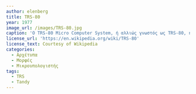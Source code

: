 ```yaml
---
author: elenberg
title: TRS-80
year: 1977
image_url: /images/TRS-80.jpg
caption: 'Ο TRS-80 Micro Computer System, ή αλλιώς γνωστός ως TRS-80, ήταν ένας μικρουπολογιστής πού πρωτοέκανε την εμφάνισή του το 1977. Ήταν ένας από τους πρώτους υπολογιστές για οικιακή χρήση μαζικής παραγωγής και πώλησης που δημιοθργήθξκε απο την εταιρεία Tandy. Η Tandy ήταν μία από τις τρεις εταιρείες (μαζί με την Commodore International και την Apple ) που ξεκίνησαν την επανάσταση των προσωπικών υπολογιστών το 1977, εισάγοντας ολοκληρωμένους προεγκατεστημένους μικροϋπολογιστές αντί για κιτ. Ο καένας μπορούσε να τον αγοράσει στα καταστήματα Radio Shack, μια αλυσίδα καταστημάτων λιανικής πώλησης.'
license_url: 'https://en.wikipedia.org/wiki/TRS-80'
license_text: Courtesy of Wikipedia
categories:
  - Αρχέτυπα
  - Μορφές
  - Μικρουπολογιστής
tags:
  - TRS
  - Tandy
---
```

